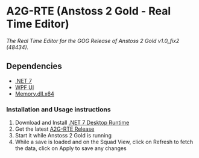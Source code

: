 # A2G-RTE (Anstoss 2 Gold - Real Time Editor)
*The Real Time Editor for the GOG Release of Anstoss 2 Gold v1.0_fix2 (48434).*

## Dependencies
- [.NET 7](https://github.com/dotnet/core/blob/main/release-notes/7.0/README.md)
- [WPF UI](https://github.com/lepoco/wpfui)
- [Memory.dll.x64](https://github.com/erfg12/memory.dll)

### Installation and Usage instructions
1. Download and Install  [.NET 7 Desktop Runtime](https://dotnet.microsoft.com/en-us/download/dotnet/thank-you/runtime-desktop-7.0.10-windows-x64-installer)
2. Get the latest [A2G-RTE Release](https://github.com/strajk-/A2G-RTE/releases/latest)
3. Start it while Anstoss 2 Gold is running
4. While a save is loaded and on the Squad View, click on Refresh to fetch the data, click on Apply to save any changes
